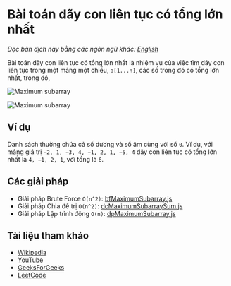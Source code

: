 # Bài toán dãy con liên tục có tổng lớn nhất

_Đọc bản dịch này bằng các ngôn ngữ khác:_
[_English_](README.en-EN.md)

Bài toán dãy con liên tục có tổng lớn nhất là nhiệm vụ của việc tìm dãy con liên tục trong một mảng một chiều, `a[1...n]`, các số trong đó có tổng lớn nhất, trong đó,

![Maximum subarray](https://wikimedia.org/api/rest_v1/media/math/render/svg/e8960f093107b71b21827e726e2bad8b023779b2)

![Maximum subarray](https://www.geeksforgeeks.org/wp-content/uploads/kadane-Algorithm.png)

## Ví dụ

Danh sách thường chứa cả số dương và số âm cùng với số `0`. Ví dụ, với mảng giá trị `−2, 1, −3, 4, −1, 2, 1, −5, 4` dãy con liên tục có tổng lớn nhất là `4, −1, 2, 1`, với tổng là `6`.

## Các giải pháp

- Giải pháp Brute Force `O(n^2)`: [bfMaximumSubarray.js](./bfMaximumSubarray.js)
- Giải pháp Chia để trị `O(n^2)`: [dcMaximumSubarraySum.js](./dcMaximumSubarraySum.js)
- Giải pháp Lập trình động `O(n)`: [dpMaximumSubarray.js](./dpMaximumSubarray.js)

## Tài liệu tham khảo

- [Wikipedia](https://en.wikipedia.org/wiki/Maximum_subarray_problem)
- [YouTube](https://www.youtube.com/watch?v=ohHWQf1HDfU&list=PLLXdhg_r2hKA7DPDsunoDZ-Z769jWn4R8)
- [GeeksForGeeks](https://www.geeksforgeeks.org/largest-sum-contiguous-subarray/)
- [LeetCode](https://leetcode.com/explore/interview/card/top-interview-questions-easy/97/dynamic-programming/566/discuss/1595195/C++Python-7-Simple-Solutions-w-Explanation-or-Brute-Force-+-DP-+-Kadane-+-Divide-and-Conquer)
